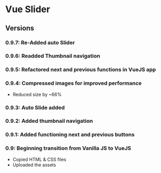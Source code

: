 # Vue Slider

## Versions

### 0.9.7: Re-Added auto Slider

### 0.9.6: Readded Thumbnail navigation

### 0.9.5: Refactored next and previous functions in VueJS app

### 0.9.4: Compressed images for improved performance

* Reduced size by ~66%

### 0.9.3: Auto Slide added

### 0.9.2: Added thumbnail navigation

### 0.9.1: Added functioning next and previous buttons

### 0.9: Beginning transition from Vanilla JS to VueJS

* Copied HTML & CSS files
* Uploaded the assets
